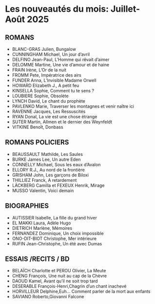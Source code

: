 # Les nouveautés du mois: Juillet-Août 2025
  
## ROMANS
-  BLANC-GRAS Julien,         Bungalow
-  CUNNINGHAM Michael, Un jour d’avril 
-  DELFINO Jean-Paul,          L’Homme qui rêvait d’aimer
-  DELOMME Martine,         Une vie d’amour et de haine
-  FRAIN Irène,                       L’Or de la nuit
-  FROMM Pete,                    Impératrice des airs
-  FUNDER Anna,                   L’Invisible Madame Orwell
-  HOWARD Elizabeth J.,     A petit feu
-  KINSELLA Sophie,             Comment tu te sens ?
-  LOUBIERE Sophie,            Obsolète
-  LYNCH David,                    Le chant du prophète
-  PAVLENKO Marie,            Traverser les montagnes et venir naître ici
-  RAVENNE Jacques,           Les Ressuscités
-  RYAN Donal,                      La vie est une chose étrange
-  SUTER Martin,                   Allmen et le dernier des Weynfeldt
-  VITKINE Benoît,                 Donbass


## ROMANS POLICIERS
-  BEAUSSAULT Mathilde,   Les Saules
-  BURKE James Lee,             Un autre Eden
-  CONNELLY Michael,          Sous les eaux d’Avalon  
-  ELLORY R.J.,                        Au nord de la frontière
-  GRISHAM John,                  Les garçons de Biloxi
-  THILLIEZ Franck,                 A retardement
-  LÄCKBERG Camilla et FEXEUX Henrik,            Mirage
-  MUSSO Valentin,               Voici demain


## BIOGRAPHIES
-  AUTISSIER Isabelle,                La fille du grand hiver
-  EL MAKKI Laura,                     Adèle Hugo
-  DIETRICH Marlène,                Mémoires
-  FERNANDEZ Dominique,      Un choix impossible
-  ONO-DIT-BIOT Christophe,  Mer intérieure
-  RUFIN Jean-Christophe,       Un été avec Dumas
  
## ESSAIS /RECITS / BD
- BELAÏCH Charlotte et PEROU Olivier,  La Meute
- CHENG François,   Une nuit au cap de la Chèvre
- DAOUD Kamel,  Avant qu’il ne soit trop tard
- DESERABLE François-Henri,Chagrin d’un chant inachevé
- HORVILLEUR Delphine,Euh…
 Comment parler de la mort aux enfants
- SAVIANO Roberto,Giovanni Falcone
  
